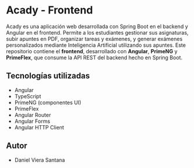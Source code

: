 # Acady - Frontend

Acady es una aplicación web desarrollada con Spring Boot en el backend y Angular en el frontend. Permite a los estudiantes gestionar sus asignaturas, subir apuntes en PDF, organizar tareas y exámenes, y generar exámenes personalizados mediante Inteligencia Artificial utilizando sus apuntes.
Este repositorio contiene el **frontend**, desarrollado con **Angular**, **PrimeNG** y **PrimeFlex**, que consume la API REST del backend hecho en Spring Boot.

## Tecnologías utilizadas

- Angular
- TypeScript
- PrimeNG (componentes UI)
- PrimeFlex
- Angular Router
- Angular Forms
- Angular HTTP Client

## Autor
- Daniel Viera Santana
